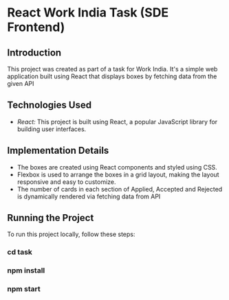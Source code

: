 # React Work India Task (SDE Frontend)

## Introduction

This project was created as part of a task for Work India. It's a simple web application built using React that displays boxes by fetching data from the given API

## Technologies Used

- *React:* This project is built using React, a popular JavaScript library for building user interfaces.

## Implementation Details

- The boxes are created using React components and styled using CSS.
- Flexbox is used to arrange the boxes in a grid layout, making the layout responsive and easy to customize.
- The number of cards in each section of Applied, Accepted and Rejected is dynamically rendered via fetching data from API

## Running the Project

To run this project locally, follow these steps:

### cd task
### npm install
### npm start